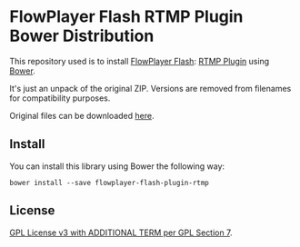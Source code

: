 # FlowPlayer Flash RTMP Plugin Bower Distribution

This repository used is to install [FlowPlayer Flash][fp]: [RTMP Plugin][rtmp] using [Bower][bower].

It's just an unpack of the original ZIP. Versions are removed from filenames for compatibility purposes.

Original files can be downloaded [here][download].

## Install

You can install this library using Bower the following way:

`bower install --save flowplayer-flash-plugin-rtmp`

## License

[GPL License v3 with ADDITIONAL TERM per GPL Section 7][license].


[fp]: http://flash.flowplayer.org/
[bower]: http://bower.io/
[download]: http://flash.flowplayer.org/plugins/streaming/rtmp.html#download
[license]: https://flowplayer.org/license/
[rtmp]: http://flash.flowplayer.org/plugins/streaming/rtmp.html

